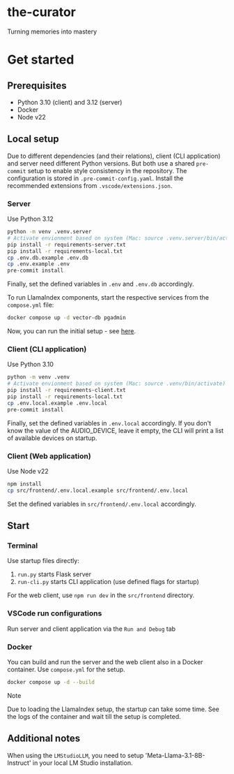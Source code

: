 # the-curator

Turning memories into mastery

# Get started

## Prerequisites

- Python 3.10 (client) and 3.12 (server)
- Docker
- Node v22

## Local setup

Due to different dependencies (and their relations), client (CLI application) and server need different Python versions. But both use a shared `pre-commit` setup to enable style consistency in the repository. The configuration is stored in `.pre-commit-config.yaml`. Install the recommended extensions from `.vscode/extensions.json`.

### Server

Use Python 3.12

```bash
python -m venv .venv.server
# Activate envionment based on system (Mac: source .venv.server/bin/activate)
pip install -r requirements-server.txt
pip install -r requirements-local.txt
cp .env.db.example .env.db
cp .env.example .env
pre-commit install
```

Finally, set the defined variables in `.env` and `.env.db` accordingly.

To run LlamaIndex components, start the respective services from the `compose.yml` file:

```bash
docker compose up -d vector-db pgadmin
```

Now, you can run the initial setup - see [here](#terminal).

### Client (CLI application)

Use Python 3.10

```bash
python -m venv .venv
# Activate envionment based on system (Mac: source .venv/bin/activate)
pip install -r requirements-client.txt
pip install -r requirements-local.txt
cp .env.local.example .env.local
pre-commit install
```

Finally, set the defined variables in `.env.local` accordingly. If you don't know the value of the AUDIO_DEVICE, leave it empty, the CLI will print a list of available devices on startup.

### Client (Web application)

Use Node v22

```bash
npm install
cp src/frontend/.env.local.example src/frontend/.env.local
```

Set the defined variables in `src/frontend/.env.local` accordingly.

## Start

### Terminal

Use startup files directly:

1. `run.py` starts Flask server
2. `run-cli.py` starts CLI application (use defined flags for startup)

For the web client, use `npm run dev` in the `src/frontend` directory.

### VSCode run configurations

Run server and client application via the `Run and Debug` tab

### Docker

You can build and run the server and the web client also in a Docker container. Use `compose.yml` for the setup.

```bash
docker compose up -d --build
```

> [!NOTE]
> Due to loading the LlamaIndex setup, the startup can take some time. See the logs of the container and wait till the setup is completed.

## Additional notes

When using the `LMStudioLLM`, you need to setup 'Meta-Llama-3.1-8B-Instruct' in your local LM Studio installation.
